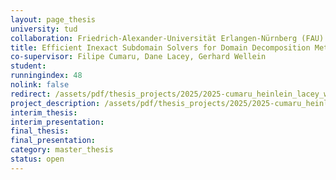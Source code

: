 ```yaml
---
layout: page_thesis
university: tud
collaboration: Friedrich-Alexander-Universität Erlangen-Nürnberg (FAU)
title: Efficient Inexact Subdomain Solvers for Domain Decomposition Methods with RACE
co-supervisor: Filipe Cumaru, Dane Lacey, Gerhard Wellein
student:
runningindex: 48
nolink: false
redirect: /assets/pdf/thesis_projects/2025/2025-cumaru_heinlein_lacey_wellein-frosch-race/project_description.pdf
project_description: /assets/pdf/thesis_projects/2025/2025-cumaru_heinlein_lacey_wellein-frosch-race/project_description.pdf
interim_thesis:
interim_presentation:
final_thesis:
final_presentation:
category: master_thesis
status: open
---
```

